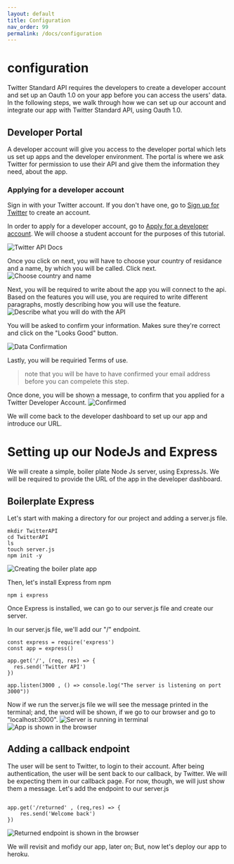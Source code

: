 ```yaml
---
layout: default
title: Configuration
nav_order: 99
permalink: /docs/configuration
---
```

# configuration
Twitter Standard API requires the developers to create a developer account and set up an Oauth 1.0 on your app before you can access the users' data. 
In the following steps, we walk through how we can set up our account and integrate our app with Twitter Standard API, using Oauth 1.0.
## Developer Portal
A developer account will give you access to the developer portal which lets us set up apps and the developer environment. The portal is where we ask Twitter for permission to use their API and give them the information they need, about the app.
### Applying for a developer account
Sign in with your Twitter account. If you don't have one, go to [Sign up for Twitter](https://twitter.com/i/flow/signup) to create an account.


In order to apply for a developer account, go to [Apply for a developer account](https://developer.twitter.com/en/apply).
We will choose a student account for the purposes of this tutorial. 

![Twitter API Docs](../assets/images/config1.png)

Once you click on next, you will have to choose your country of residance and a name, by which you will be called. Click next.
![Choose country and name](../assets/images/config3.png)

Next, you will be required to write about the app you will connect to the api. Based on the features you will use, you are required to write different paragraphs, mostly describing how you will use the feature.
![Describe what you will do with the API](../assets/images/config4.png)

You will be asked to confirm your information. Makes sure they're correct and click on the "Looks Good" button.

![Data Confirmation](../assets/images/config5.png)

Lastly, you will be requiried   Terms of use.
> note that you will be have to have confirmed your email address before you can compelete this step.

Once done, you will be shown a message, to confirm that you applied for a Twitter Developer Account.
![Confirmed](../assets/images/config6.png)

We will come back to the developer dashboard to set up our app and introduce our URL.


# Setting up our NodeJs and Express
We will create a simple, boiler plate Node Js server, using ExpressJs. We will be required to provide the URL of the app in the developer dashboard.

## Boilerplate Express
Let's start with making a directory for our project and adding a server.js file.


```
mkdir TwitterAPI
cd TwitterAPI
ls
touch server.js
npm init -y
```
![Creating the boiler plate app](../assets/images/config9.png)

Then, let's install Express from npm
```
npm i express
```
Once Express is installed, we can go to our server.js file and create our server.

In our server.js file, we'll add our "/" endpoint.
```
const express = require('express')
const app = express()
 
app.get('/', (req, res) => {
  res.send('Twitter API')
})
 
app.listen(3000 , () => console.log("The server is listening on port 3000"))

```
Now if we run the server.js file we will see the message printed in the terminal; and, the word will be shown, if we go to our browser and go to "localhost:3000".
![Server is running in terminal](../assets/images/config10.png)
![App is shown in the browser](../assets/images/config11.png)

## Adding a callback endpoint
The user will be sent to Twitter, to login to their account. After being authentication, the user will be sent back to our callback, by Twitter. We will be expecting them  in our callback page. For now, though, we will just show them a message.
Let's add the endpoint to our server.js

```

app.get('/returned' , (req,res) => {
    res.send('Welcome back')
})

```

![Returned endpoint is shown in the browser](../assets/images/config12.png)

We will revisit and mofidy our app, later on; But, now let's deploy our app to heroku.

